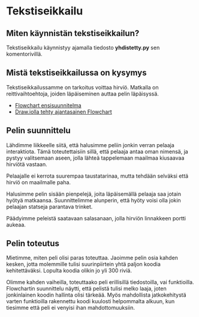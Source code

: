 # Tekstiseikkailu 

## Miten käynnistän tekstiseikkailun?

Tekstiseikkailu käynnistyy ajamalla tiedosto **yhdistetty.py** sen komentorivillä.

## Mistä tekstiseikkailussa on kysymys 

Tekstiseikkailussamme on tarkoitus voittaa hirviö. Matkalla on reittivaihtoehtoja, joiden läpäiseminen auttaa pelin läpäisyssä.

* [Flowchart ensisuunnitelma](flow-ekaversio.png)
* [Draw.iolla tehty ajantasainen Flowchart](tekstiseikkailu-flowchart.png)

## Pelin suunnittelu

Lähdimme liikkeelle siitä, että halusimme peliin jonkin verran pelaaja interaktiota. Tämä toteutettaisiin sillä, että pelaaja antaa oman nimensä, ja pystyy valitsemaan aseen, jolla lähteä tappelemaan maailmaa kiusaavaa hirviötä vastaan.

Pelaajalle ei kerrota suurempaa taustatarinaa, mutta tehdään selväksi että hirviö on maailmalle paha.

Halusimme pelin sisään pienpelejä, joita läpäisemällä pelaaja saa jotain hyötyä matkaansa. Suunnittelimme alunperin, että hyöty voisi olla jokin pelaajan statseja parantava trinket. 

Päädyimme peleistä saatavaan salasanaan, jolla hirviön linnakkeen portti aukeaa. 

## Pelin toteutus

Mietimme, miten peli olisi paras toteuttaa. Jaoimme pelin osia kahden kesken, jotta molemmille tulisi suurinpiirtein yhtä paljon koodia kehitettäväksi. Lopulta koodia olikin jo yli 300 riviä.

Olimme kahden vaiheilla, toteuttaako peli erillisillä tiedostoilla, vai funktioilla. Flowchartin suunnittelu näytti, että pelistä tulisi melko laaja, joten jonkinlainen koodin hallinta olisi tärkeää. Myös mahdollista jatkokehitystä varten funktioilla rakennettu koodi kuulosti helpommalta alkuun, kun tiesimme että peli ei venyisi ihan mahdottomuuksiin.

